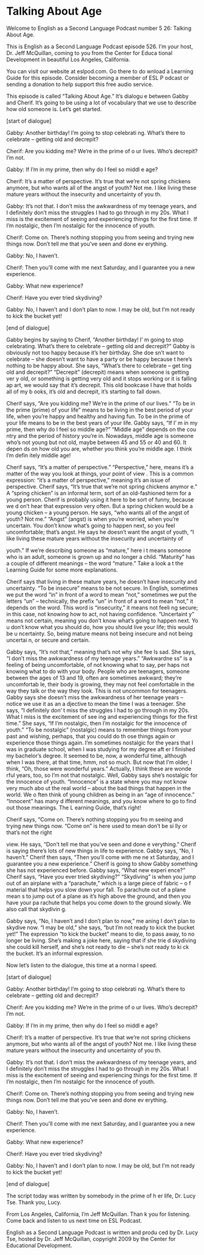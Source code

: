 # Talking About Age

Welcome to English as a Second Language Podcast number 5 26: Talking About Age.

This is English as a Second Language Podcast episode 526.  I’m your host, Dr. Jeff McQuillan, coming to you from the Center for Educa tional Development in beautiful Los Angeles, California.

You can visit our website at eslpod.com.  Go there to do wnload a Learning Guide for this episode.  Consider becoming a member of ESL P odcast or sending a donation to help support this free audio service.

This episode is called “Talking About Age.”  It’s dialogu e between Gabby and Cherif.  It’s going to be using a lot of vocabulary that  we use to describe how old someone is.  Let’s get started.

[start of dialogue]

Gabby:  Another birthday!  I’m going to stop celebrati ng.  What’s there to celebrate – getting old and decrepit?

Cherif:  Are you kidding me?  We’re in the prime of o ur lives.  Who’s decrepit? I’m not.

Gabby:  If I’m in my prime, then why do I feel so middl e age?

Cherif:  It’s a matter of perspective.  It’s true that we’re not spring chickens anymore, but who wants all of the angst of youth?  Not me.  I like living these mature years without the insecurity and uncertainty of you th.

Gabby:  It’s not that.  I don’t miss the awkwardness of my teenage years, and I definitely don’t miss the struggles I had to go through  in my 20s.  What I miss is the excitement of seeing and experiencing things for the  first time.  If I’m nostalgic, then I’m nostalgic for the innocence of youth.

Cherif:  Come on.  There’s nothing stopping you from seeing and trying new things now.  Don’t tell me that you’ve seen and done ev erything.

Gabby:  No, I haven’t.

 Cherif:  Then you’ll come with me next Saturday, and I guarantee you a new experience.

Gabby:  What new experience?

Cherif:  Have you ever tried skydiving?

Gabby:  No, I haven’t and I don’t plan to now.  I may be old, but I’m not ready to kick the bucket yet!

[end of dialogue]

Gabby begins by saying to Cherif, “Another birthday!  I’ m going to stop celebrating.  What’s there to celebrate – getting old and decrepit?”  Gabby is obviously not too happy because it’s her birthday.  She doe sn’t want to celebrate – she doesn’t want to have a party or be happy because t here’s nothing to be happy about.  She says, “What’s there to celebrate – get ting old and decrepit?” “Decrepit” (decrepit) means when someone is getting ver y old, or something is getting very old and it stops working or it is falling ap art, we would say that it’s decrepit.  This old bookcase I have that holds all of my b ooks, it’s old and decrepit, it’s starting to fall down.

Cherif says, “Are you kidding me?  We’re in the prime of  our lives.”  “To be in the prime (prime) of your life” means to be living in the best period of your life, when you’re happy and healthy and having fun.  To be in the prime of your life means to be in the best years of your life.  Gabby says, “If I’ m in my prime, then why do I feel so middle age?”  “Middle age” depends on the cou ntry and the period of history you’re in.  Nowadays, middle age is someone who’s not young but not old, maybe between 45 and 55 or 40 and 60.  It depen ds on how old you are, whether you think you’re middle age.  I think I’m defin itely middle age!

Cherif says, “It’s a matter of perspective.”  “Perspective,” here, means it’s a matter of the way you look at things, your point of view .  This is a common expression: “it’s a matter of perspective,” meaning it’s an  issue of perspective. Cherif says, “It’s true that we’re not spring chickens anymor e.”  A “spring chicken” is an informal term, sort of an old-fashioned term for  a young person.  Cherif is probably using it here to be sort of funny, because we d on’t hear that expression very often.  But a spring chicken would be a young chicken –  a young person. He says, “who wants all of the angst of youth?  Not me.”  “Angst” (angst) is when you’re worried, when you’re uncertain.  You don’t know what’s going to happen next, so you feel uncomfortable; that’s angst.  He says he doesn’t want the angst of youth, “I like living these mature years without the insecurity and uncertainty of

 youth.”  If we’re describing someone as “mature,” here i t means someone who is an adult, someone is grown up and no longer a child.  “Maturity” has a couple of different meanings – the word “mature.”  Take a look a t the Learning Guide for some more explanations.

Cherif says that living in these mature years, he doesn’t have insecurity and uncertainty.  “To be insecure” means to be not secure.  In English, sometimes we put the word “in” in front of a word to mean “not,”  sometimes we put the letters “un” – technically, the prefix “un” in front of a word to mean “not,” it depends on the word.  This word is “insecurity,” it means not feeli ng secure; in this case, not knowing how to act, not having confidence.  “Uncertaint y” means not certain, meaning you don’t know what’s going to happen next.  Yo u don’t know what you should do, how you should live your life; this would be u ncertainty.  So, being mature means not being insecure and not being uncertai n, or secure and certain.

Gabby says, “It’s not that,” meaning that’s not why she fee ls sad.  She says, “I don’t miss the awkwardness of my teenage years.”  “Awkwardne ss” is a feeling of being uncomfortable, of not knowing what to say, per haps not knowing what to do with your body.  People who are teenagers, someone between the ages of 13 and 19, often are sometimes awkward; they’re uncomfortab le, their body is growing, they may not feel comfortable in the way they talk or the way they look. This is not uncommon for teenagers.  Gabby says she doesn’t  miss the awkwardness of her teenage years – notice we use it as an a djective to mean the time I was a teenager.  She says, “I definitely don’ t miss the struggles I had to go through in my 20s.  What I miss is the excitement of see ing and experiencing things for the first time.”  She says, “If I’m nostalgic,  then I’m nostalgic for the innocence of youth.”  “To be nostalgic” (nostalgic) means  to remember things from your past and wishing, perhaps, that you could do th ose things again or experience those things again.  I’m sometimes nostalgic for  the years that I was in graduate school, when I was studying for my degree aft er I finished my bachelor’s degree.  It seemed to be, now, a wonderful time, although when I was there, at that time, hmm, not so much.  But now that I’m older, I think, “Oh, those were wonderful years.”  Actually, I think these are wonde rful years, too, so I’m not that nostalgic.  Well, Gabby says she’s nostalgic for the innocence of youth. “Innocence” is a state where you may not know very much abo ut the real world – about the bad things that happen in the world.  We o ften think of young children as being in an “age of innocence.”  “Innocent” has many d ifferent meanings, and you know where to go to find out those meanings.  The L earning Guide, that’s right!

Cherif says, “Come on.  There’s nothing stopping you fro m seeing and trying new things now.  “Come on” is here used to mean don’t be si lly or that’s not the right

 view.  He says, “Don’t tell me that you’ve seen and done e verything.”  Cherif is saying there’s lots of new things in life to experience.  Gabby says, “No, I haven’t.”  Cherif then says, “Then you’ll come with me ne xt Saturday, and I guarantee you a new experience.”  Cherif is going to show Gabby something she has not experienced before.  Gabby says, “What new experi ence?”  Cherif says, “Have you ever tried skydiving?”  “Skydiving” is when you jump  out of an airplane with a “parachute,” which is a large piece of fabric – o f material that helps you slow down your fall.  To parachute out of a plane mean s to jump out of a plane as it’s high above the ground, and then you have your pa rachute that helps you come down to the ground slowly.  We also call that skydivin g.

Gabby says, “No, I haven’t and I don’t plan to now,” me aning I don’t plan to skydive now.  “I may be old,” she says, “but I’m not ready to  kick the bucket yet!” The expression “to kick the bucket” means to die, to pass away,  to no longer be living.  She’s making a joke here, saying that if she trie d skydiving she could kill herself, and she’s not ready to die – she’s not ready to ki ck the bucket.  It’s an informal expression.

Now let’s listen to the dialogue, this time at a norma l speed.

[start of dialogue]

Gabby:  Another birthday!  I’m going to stop celebrati ng.  What’s there to celebrate – getting old and decrepit?

Cherif:  Are you kidding me?  We’re in the prime of o ur lives.  Who’s decrepit? I’m not.

Gabby:  If I’m in my prime, then why do I feel so middl e age?

Cherif:  It’s a matter of perspective.  It’s true that we’re not spring chickens anymore, but who wants all of the angst of youth?  Not me.  I like living these mature years without the insecurity and uncertainty of you th.

Gabby:  It’s not that.  I don’t miss the awkwardness of my teenage years, and I definitely don’t miss the struggles I had to go through  in my 20s.  What I miss is the excitement of seeing and experiencing things for the  first time.  If I’m nostalgic, then I’m nostalgic for the innocence of youth.

Cherif:  Come on.  There’s nothing stopping you from seeing and trying new things now.  Don’t tell me that you’ve seen and done ev erything.

 Gabby:  No, I haven’t.

Cherif:  Then you’ll come with me next Saturday, and I guarantee you a new experience.

Gabby:  What new experience?

Cherif:  Have you ever tried skydiving?

Gabby:  No, I haven’t and I don’t plan to now.  I may be old, but I’m not ready to kick the bucket yet!

[end of dialogue]

The script today was written by somebody in the prime of h er life, Dr. Lucy Tse. Thank you, Lucy.

From Los Angeles, California, I’m Jeff McQuillan.  Than k you for listening.  Come back and listen to us next time on ESL Podcast.

English as a Second Language Podcast is written and produ ced by Dr. Lucy Tse, hosted by Dr. Jeff McQuillan, copyright 2009 by the Center  for Educational Development.

